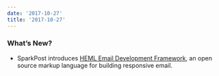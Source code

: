 ```yaml
---
date: '2017-10-27'
title: '2017-10-27'
---
```


### What’s New?

* SparkPost introduces [HEML Email Development Framework](https://www.sparkpost.com/press-releases/sparkpost-introduces-heml-email-development-framework/), an open source markup language for building responsive email.

